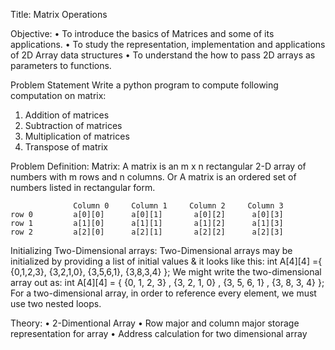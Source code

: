 Title: Matrix Operations

Objective:
• To introduce the basics of Matrices and some of its applications.
• To study the representation, implementation and applications of 2D Array data structures
• To understand the how to pass 2D arrays as parameters to functions.

Problem Statement
Write a python program to compute following computation on matrix:
1. Addition of matrices
2. Subtraction of matrices
3. Multiplication of matrices
4. Transpose of matrix

Problem Definition:
Matrix: A matrix is an m x n rectangular 2-D array of numbers with m rows and n columns.
Or A matrix is an ordered set of numbers listed in rectangular form.

                  Column 0     Column 1     Column 2     Column 3
    row 0         a[0][0]      a[0][1]       a[0][2]      a[0][3]
    row 1         a[1][0]      a[1][1]       a[1][2]      a[1][3]
    row 2         a[2][0]      a[2][1]       a[2][2]      a[2][3]


Initializing Two-Dimensional arrays:
Two-Dimensional arrays may be initialized by providing a list of initial values & it looks like
this:
int A[4][4] ={ {0,1,2,3}, {3,2,1,0}, {3,5,6,1}, {3,8,3,4} };
We might write the two-dimensional array out as:
int A[4][4] = { {0, 1, 2, 3} , {3, 2, 1, 0} , {3, 5, 6, 1} , {3, 8, 3, 4} };
For a two-dimensional array, in order to reference every element, we must use two nested
loops.

Theory:
• 2-Dimentional Array
• Row major and column major storage representation for array
• Address calculation for two dimensional array
